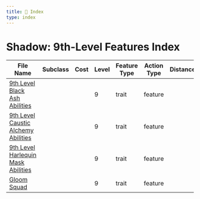 ```yaml
---
title: 📑 Index
type: index
---
```


# Shadow: 9th-Level Features Index

| File Name                                                                             | Subclass | Cost | Level | Feature Type | Action Type | Distance | Target |
| ------------------------------------------------------------------------------------- | -------- | ---- | ----- | ------------ | ----------- | -------- | ------ |
| [9th Level Black Ash Abilities](../9th%20Level%20Black%20Ash%20Abilities)             |          |      | 9     | trait        | feature     |          |        |
| [9th Level Caustic Alchemy Abilities](../9th%20Level%20Caustic%20Alchemy%20Abilities) |          |      | 9     | trait        | feature     |          |        |
| [9th Level Harlequin Mask Abilities](../9th%20Level%20Harlequin%20Mask%20Abilities)   |          |      | 9     | trait        | feature     |          |        |
| [Gloom Squad](../Gloom%20Squad)                                                       |          |      | 9     | trait        | feature     |          |        |
